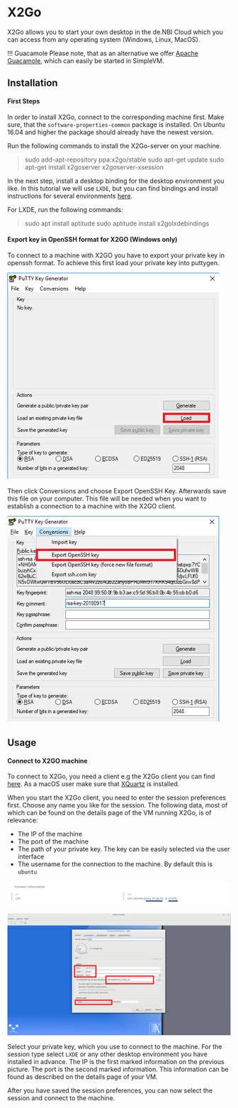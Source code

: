 # X2Go 
X2Go allows you to start your own desktop in the de.NBI Cloud which you can access from any operating system (Windows, Linux, MacOS).

!!! Guacamole
    Please note, that as an alternative we offer [Apache Guacamole](../../simple_vm/customization.md#apache-guacamole), which can easily be started in SimpleVM.

## Installation

#### First Steps

In order to install X2Go, connect to the corresponding machine first.
Make sure, that the `software-properties-common` package is installed. On Ubuntu 16.04 and higher the package should already have the newest version. 

Run the following commands to install the X2Go-server on your machine.
> sudo add-apt-repository ppa:x2go/stable
> sudo apt-get update
> sudo apt-get install x2goserver x2goserver-xsession

In the next step, install a desktop binding for the desktop environment you like.
In this tutorial we will use `LXDE`, but you can find bindings and install instructions for several environments [here](https://wiki.x2go.org/doku.php/wiki:advanced:desktopbindings).

For LXDE, run the following commands:
> sudo apt install aptitude
> sudo aptitude install x2golxdebindings

#### Export key in OpenSSH format for X2GO (Windows only)
To connect to a machine with X2GO you have to export your private key in openssh format. To achieve this first load your private key into puttygen.

![X2Go Client](../../portal/img/putty_private.png)

Then click Conversions and choose Export OpenSSH Key. Afterwards save this file on your computer. This file will be needed when you want to establish a connection to a machine with the X2GO client.

![SSH_export](../../portal/img/putty_export.png)

## Usage

#### Connect to X2GO machine

To connect to X2Go, you need a client e.g the X2Go client you can find [here](https://wiki.x2go.org/doku.php/download:start).
As a macOS user make sure that [XQuartz](https://www.xquartz.org) is installed.

When you start the X2Go client, you need to enter the session preferences first.
Choose any name you like for the session.
The following data, most of which can be found on the details page of the VM running X2Go, is of relevance:
- The IP of the machine
- The port of the machine
- The path of your private key. The key can be easily selected via the user interface
- The username for the connection to the machine. By default this is `ubuntu`

![X2Go Information](../../portal/img/x2go_session.png)

![X2Go Client](../../portal/img/x2go_client.png)

Select your private key, which you use to connect to the machine.
For the session type select `LXDE` or any other desktop environment you have installed in advance.
The IP is the first marked information on the previous picture. The port is the second marked information. 
This information can be found as described on the details page of your VM.

After you have saved the session preferences, you can now select the session and connect to the machine.




